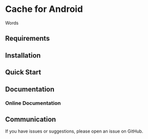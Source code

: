# Cache for Android

Words

## Requirements

## Installation

## Quick Start

## Documentation

### Online Documentation

## Communication

If you have issues or suggestions, please open an issue on GitHub.

